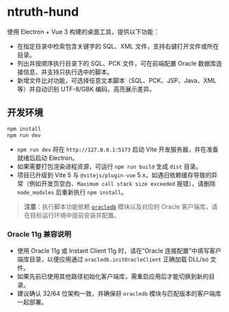 # ntruth-hund

使用 Electron + Vue 3 构建的桌面工具，提供以下功能：

- 在指定目录中检索包含关键字的 SQL、XML 文件，支持右键打开文件或所在目录。
- 列出并按顺序执行目录下的 SQL、PCK 文件，可在前端配置 Oracle 数据库连接信息，并支持只执行选中的脚本。
- 新增文件比对功能，可选择任意文本脚本（SQL、PCK、JSP、Java、XML 等）并自动识别 UTF-8/GBK 编码，高亮展示差异。

## 开发环境

```bash
npm install
npm run dev
```

- `npm run dev` 将在 `http://127.0.0.1:5173` 启动 Vite 开发服务器，并在准备就绪后启动 Electron。
- 如果需要打包渲染进程资源，可运行 `npm run build` 生成 `dist` 目录。
- 项目已升级到 Vite 5 与 `@vitejs/plugin-vue` 5.x，如遇旧依赖缓存导致的异常（例如开发页空白、`Maximum call stack size exceeded` 报错），请删除 `node_modules` 后重新执行 `npm install`。

> **注意**：执行脚本功能依赖 [`oracledb`](https://www.npmjs.com/package/oracledb) 模块以及对应的 Oracle 客户端库，请在目标运行环境中提前安装并配置。

### Oracle 11g 兼容说明

- 使用 Oracle 11g 或 Instant Client 11g 时，请在“Oracle 连接配置”中填写客户端库目录，以便应用通过 `oracledb.initOracleClient` 正确加载 DLL/so 文件。
- 如果先前已使用其他路径初始化客户端库，需重启应用后才能切换到新的目录。
- 建议确认 32/64 位架构一致，并确保将 `oracledb` 模块与匹配版本的客户端库一起部署。
